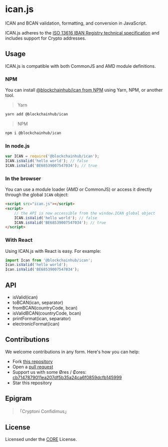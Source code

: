 # ican.js

ICAN and BCAN validation, formatting, and conversion in JavaScript.

ICAN.js adheres to the [ISO 13616 IBAN Registry technical specification](https://www.swift.com/standards/data-standards/iban) and includes support for Crypto addresses.

## Usage

ICAN.js is compatible with both CommonJS and AMD module definitions.

### NPM

You can install [@blockchainhub/ican from NPM](https://www.npmjs.com/package/@blockchainhub/ican) using Yarn, NPM, or another tool.

> Yarn

```sh
yarn add @blockchainhub/ican
```

> NPM

```sh
npm i @blockchainhub/ican
```

### In node.js

```js
var ICAN = require('@blockchainhub/ican');
ICAN.isValid('hello world'); // false
ICAN.isValid('BE68539007547034'); // true
```

### In the browser

You can use a module loader (AMD or CommonJS) or access it directly through the global ```ICAN``` object:

```html
<script src="ican.js"></script>
<script>
    // the API is now accessible from the window.ICAN global object
    ICAN.isValid('hello world'); // false
    ICAN.isValid('BE68539007547034'); // true
</script>
```

### With React

Using ICAN.js with React is easy. For example:

```js
import Ican from '@blockchainhub/ican';
Ican.isValid('hello world');
Ican.isValid('BE68539007547034');
```

## API

- isValid(ican)
- toBCAN(ican, separator)
- fromBCAN(countryCode, bcan)
- isValidBCAN(countryCode, bcan)
- printFormat(ican, separator)
- electronicFormat(ican)

## Contributions

We welcome contributions in any form. Here's how you can help:

- Fork [this repository](/fork)
- Open a [pull request](/pulls)
- Support us with some Øres / ₡ores: [cb7147879011ea207df5b35a24ca6f0859dcfb145999](https://blockindex.net/address/cb7147879011ea207df5b35a24ca6f0859dcfb145999)
- Star this repository

## Epigram

> 「Cryptoni Confidimus」

## License

Licensed under the [CORE](LICENSE) License.

